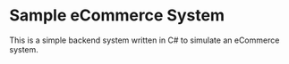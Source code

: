 # Sample eCommerce System

This is a simple backend system written in C# to simulate an eCommerce system.